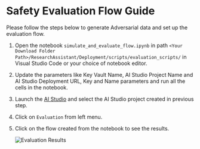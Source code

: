 # Safety Evaluation Flow Guide 
Please follow the steps below to generate Adversarial data and set up the evaluation flow. 

1. Open the notebook `simulate_and_evaluate_flow.ipynb` in path `<Your Download Folder Path>/ResearchAssistant/Deployment/scripts/evaluation_scripts/` in Visual Studio Code or your choice of notebook editor.

2. Update the parameters like Key Vault Name, AI Studio Project Name and AI Studio Deployment URL, Key and Name parameters and run all the cells in the notebook.

3. Launch the [AI Studio](https://ai.azure.com/) and select the AI Studio project created in previous step.

4. Click on `Evaluation` from left menu.

5. Click on the flow created from the notebook to see the results.

    ![Evaluation Results](/ResearchAssistant/Deployment/images/evaluation/safety_evaluation.png)




